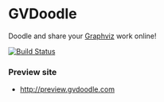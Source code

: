 
GVDoodle
=============================
Doodle and share your [Graphviz] work online!

[![Build Status](https://travis-ci.org/hatemogi/gvdoodle.svg?branch=master)](https://travis-ci.org/hatemogi/gvdoodle)

### Preview site

* <http://preview.gvdoodle.com>

[Graphviz]: http://www.graphviz.org
